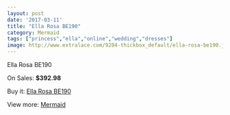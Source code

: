 ```yaml
---
layout: post
date: '2017-03-11'
title: "Ella Rosa BE190"
category: Mermaid
tags: ["princess","ella","online","wedding","dresses"]
image: http://www.extralace.com/9284-thickbox_default/ella-rosa-be190.jpg
---
```

Ella Rosa BE190

On Sales: **$392.98**
<a href="https://www.extralace.com/mermaid/4394-ella-rosa-be190.html"><amp-img layout="responsive" width="600" height="600" src="//www.extralace.com/9284-thickbox_default/ella-rosa-be190.jpg" alt="Ella Rosa BE190 0" /></a>
<a href="https://www.extralace.com/mermaid/4394-ella-rosa-be190.html"><amp-img layout="responsive" width="600" height="600" src="//www.extralace.com/9286-thickbox_default/ella-rosa-be190.jpg" alt="Ella Rosa BE190 1" /></a>
<a href="https://www.extralace.com/mermaid/4394-ella-rosa-be190.html"><amp-img layout="responsive" width="600" height="600" src="//www.extralace.com/9285-thickbox_default/ella-rosa-be190.jpg" alt="Ella Rosa BE190 2" /></a>

Buy it: [Ella Rosa BE190](https://www.extralace.com/mermaid/4394-ella-rosa-be190.html "Ella Rosa BE190")

View more: [Mermaid](https://www.extralace.com/5-mermaid "Mermaid")